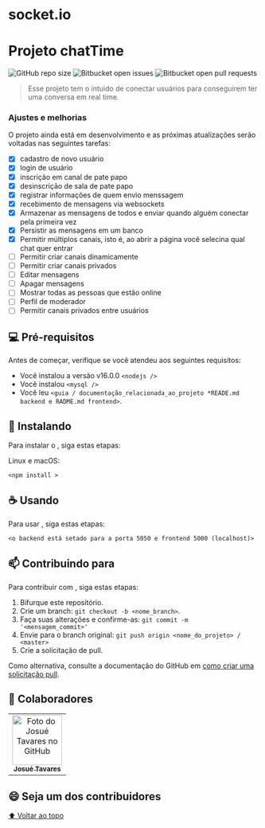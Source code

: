 # socket.io


# Projeto chatTime

<!---Esses são exemplos. Veja https://shields.io para outras pessoas ou para personalizar este conjunto de escudos. Você pode querer incluir dependências, status do projeto e informações de licença aqui--->

![GitHub repo size](https://img.shields.io/github/repo-size/iuricode/README-template?style=for-the-badge)
![Bitbucket open issues](https://img.shields.io/bitbucket/issues/iuricode/README-template?style=for-the-badge)
![Bitbucket open pull requests](https://img.shields.io/bitbucket/pr-raw/iuricode/README-template?style=for-the-badge)

> Esse projeto tem o intuido de conectar usuários para conseguirem ter uma conversa em real time.

### Ajustes e melhorias

O projeto ainda está em desenvolvimento e as próximas atualizações serão voltadas nas seguintes tarefas:

- [x] cadastro de novo usuário
- [x] login de usuário
- [x] inscrição em canal de pate papo
- [x] desinscrição de sala de pate papo
- [x] registrar informações de quem envio menssagem
- [x] recebimento de mensagens via websockets
- [x] Armazenar as mensagens de todos e enviar quando alguém conectar pela primeira vez
- [x] Persistir as mensagens em um banco
- [x] Permitir múltiplos canais, isto é, ao abrir a página você selecina qual chat quer entrar
- [ ] Permitir criar canais dinamicamente
- [ ] Permitir criar canais privados
- [ ] Editar mensagens
- [ ] Apagar mensagens
- [ ] Mostrar todas as pessoas que estão online
- [ ] Perfil de moderador
- [ ] Permitir canais privados entre usuários

## 💻 Pré-requisitos

Antes de começar, verifique se você atendeu aos seguintes requisitos:
<!---Estes são apenas requisitos de exemplo. Adicionar, duplicar ou remover conforme necessário--->
* Você instalou a versão v16.0.0 `<nodejs />`
* Você instalou `<mysql />`
* Você leu `<guia / documentação_relacionada_ao_projeto *READE.md backend e RADME.md frontend>`.

## 🚀 Instalando <chatTime>

Para instalar o <chatTime>, siga estas etapas:

Linux e macOS:
```
<npm install >
```

## ☕ Usando <chatTime>

Para usar <chatTime>, siga estas etapas:

```
<o backend está setado para a porta 5050 e frontend 5000 (localhost)>
```

## 📫 Contribuindo para <chatTime>
<!---Se o seu README for longo ou se você tiver algum processo ou etapas específicas que deseja que os contribuidores sigam, considere a criação de um arquivo CONTRIBUTING.md separado--->
Para contribuir com <chatTime>, siga estas etapas:

1. Bifurque este repositório.
2. Crie um branch: `git checkout -b <nome_branch>`.
3. Faça suas alterações e confirme-as: `git commit -m '<mensagem_commit>'`
4. Envie para o branch original: `git push origin <nome_do_projeto> / <master>`
5. Crie a solicitação de pull.

Como alternativa, consulte a documentação do GitHub em [como criar uma solicitação pull](https://help.github.com/en/github/collaborating-with-issues-and-pull-requests/creating-a-pull-request).

## 🤝 Colaboradores


<table>
  <tr>
    <td align="center">
      <a href="#">
        <img src="https://avatars.githubusercontent.com/u/69441257?v=4" width="100px;" alt="Foto do Josué Tavares no GitHub"/><br>
        <sub>
          <b>Josué Tavares</b>
        </sub>
      </a>
    </td>
    </td>

</table>


## 😄 Seja um dos contribuidores<br>


[⬆ Voltar ao topo](#Projeto-chatTime)<br>
